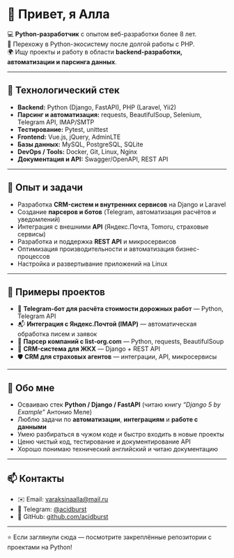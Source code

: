 # 👋 Привет, я Алла  

💻 **Python-разработчик** с опытом веб-разработки более 8 лет.  
🚀 Перехожу в Python-экосистему после долгой работы с PHP.  
🌍 Ищу проекты и работу в области **backend-разработки, автоматизации и парсинга данных**.  

---

## 🐍 Технологический стек

- **Backend:** Python (Django, FastAPI), PHP (Laravel, Yii2)  
- **Парсинг и автоматизация:** requests, BeautifulSoup, Selenium, Telegram API, IMAP/SMTP  
- **Тестирование:** Pytest, unittest  
- **Frontend:** Vue.js, jQuery, AdminLTE  
- **Базы данных:** MySQL, PostgreSQL, SQLite  
- **DevOps / Tools:** Docker, Git, Linux, Nginx  
- **Документация и API:** Swagger/OpenAPI, REST API  

---

## 💼 Опыт и задачи

- Разработка **CRM-систем и внутренних сервисов** на Django и Laravel  
- Создание **парсеров и ботов** (Telegram, автоматизация расчётов и уведомлений)  
- Интеграция с внешними **API** (Яндекс.Почта, Tomoru, страховые сервисы)  
- Разработка и поддержка **REST API** и микросервисов
- Оптимизация производительности и автоматизация бизнес-процессов  
- Настройка и развертывание приложений на Linux  

---

## 🚀 Примеры проектов

- 🤖 **Telegram-бот для расчёта стоимости дорожных работ** — Python, Telegram API  
- 📬 **Интеграция с Яндекс.Почтой (IMAP)** — автоматическая обработка писем и заявок  
- 🧩 **Парсер компаний с list-org.com** — Python, requests, BeautifulSoup  
- 📑 **CRM-система для ЖКХ** — Django + REST API  
- 🛡️ **CRM для страховых агентов** — интеграции, API, микросервисы  

---

## 📖 Обо мне

- Осваиваю стек **Python / Django / FastAPI** (читаю книгу *“Django 5 by Example”* Антонио Меле)  
- Люблю задачи по **автоматизации**, **интеграциям** и **работе с данными**  
- Умею разбираться в чужом коде и быстро входить в новые проекты  
- Ценю чистый код, тестирование и документирование API  
- Хорошо понимаю технический английский и читаю документацию  

---

## 📫 Контакты  

- ✉️ Email: [varaksinaalla@mail.ru](mailto:varaksinaalla@mail.ru)  
- 💬 Telegram: [@acidburst](https://t.me/acidburst)  
- 🧠 GitHub: [github.com/acidburst](https://github.com/acidburst)  

---

⭐️ Если заглянули сюда — посмотрите закреплённые репозитории с проектами на Python!
